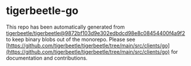 # tigerbeetle-go
This repo has been automatically generated from [tigerbeetle/tigerbeetle@9872bf103d9e302edbdcd98e8c08454400f4a9f2](https://github.com/tigerbeetle/tigerbeetle/commit/9872bf103d9e302edbdcd98e8c08454400f4a9f2) to keep binary blobs out of the monorepo. Please see [https://github.com/tigerbeetle/tigerbeetle/tree/main/src/clients/go](https://github.com/tigerbeetle/tigerbeetle/tree/main/src/clients/go) for documentation and contributions.

